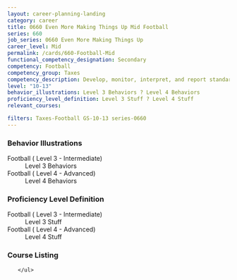 ```yaml
---
layout: career-planning-landing
category: career
title: 0660 Even More Making Things Up Mid Football
series: 660
job_series: 0660 Even More Making Things Up
career_level: Mid
permalink: /cards/660-Football-Mid
functional_competency_designation: Secondary
competency: Football
competency_group: Taxes
competency_description: Develop, monitor, interpret, and report standardized processes/operations to ensure transparency and compliance with financial statutory, regulatory, and leadership guidance with the intent of promoting effectiveness and accountability.
level: "10-13"
behavior_illustrations: Level 3 Behaviors ? Level 4 Behaviors
proficiency_level_definition: Level 3 Stuff ? Level 4 Stuff
relevant_courses: 

filters: Taxes-Football GS-10-13 series-0660
---
```


<div class="desktop:grid-col-4 margin-y-205">
  <div class="border-top-05 bg-white padding-2 shadow-5 height-full members-hover border-1px border-gray-30 border-top-orange radius-lg">
    <h3>Behavior Illustrations</h3>
    <dl class="text-base"><dt>Football ( Level 3 - Intermediate)</dt><dd>Level 3 Behaviors</dd><dt>Football ( Level 4 - Advanced)</dt><dd>Level 4 Behaviors</dd></dl>
  </div>
</div>
<div class="desktop:grid-col-4 margin-y-205">
  <div class="border-top-05 bg-white padding-2 shadow-5 height-full members-hover border-1px border-gray-30 border-top-orange radius-lg">
    <h3>Proficiency Level Definition</h3>
    <dl class="text-base"><dt>Football ( Level 3 - Intermediate)</dt><dd>Level 3 Stuff</dd><dt>Football ( Level 4 - Advanced)</dt><dd>Level 4 Stuff</dd></dl>
  </div>
</div>
<div class="desktop:grid-col-4 margin-y-205">
  <div class="border-top-05 bg-white padding-2 shadow-5 height-full members-hover border-1px border-gray-30 border-top-orange radius-lg">
    <h3>Course Listing</h3>
    <ul class="text-base">
     
    </ul>
  </div>
</div>